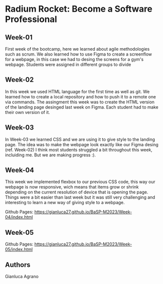 # Radium Rocket: Become a Software Professional

## Week-01
First week of the bootcamp, here we learned about agile methodologies such as scrum. 
We also learned how to use Figma to create a screenflow for a webpage, in this case 
we had to desing the screens for a gym's webpage. Students were assigned in different
groups to divide

## Week-02
In this week we used HTML language for the first time as well as git. We learned how
to create a local repository and how to push it to a remote one via commands. The 
assingment this week was to create the HTML version of the landing page desinged last
week on Figma. Each student had to make their own version of it.

## Week-03
In Week-03 we learned CSS and we are using it to give style to the landing page. 
The idea was to make the webpage look exactly like our Figma desing (ref. Week-02)
I think most students struggled a bit throughout this week, incluiding me. But
we are making progress :).

## Week-04
This week we implemented flexbox to our previous CSS code, this way our webpage is
now responsive, wich means that items grow or shrink depending on the current 
resolution of device that is opening the page. Things were a bit easier than last 
week but it was still very challenging and interesting to learn a new way of giving
style to a webpage.

Github Pages: https://gianluca27.github.io/BaSP-M2023/Week-04/index.html

## Week-05


Github Pages: https://gianluca27.github.io/BaSP-M2023/Week-05/index.html

## Authors
Gianluca Agrano